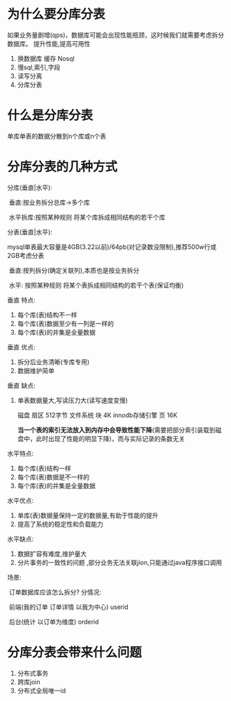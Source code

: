 # 为什么要分库分表

如果业务量剧增(qps)，数据库可能会出现性能瓶颈，这时候我们就需要考虑拆分数据库。  提升性能,提高可用性

1. 换数据库 缓存 Nosql
2. 慢sql,索引,字段
3. 读写分离
4. 分库分表

# 什么是分库分表

单库单表的数据分散到n个库或n个表



# 分库分表的几种方式

 分库(垂直|水平):

​	垂直:按业务拆分总库->多个库

​	水平拆库:按照某种规则 将某个库拆成相同结构的若干个库

 分表(垂直|水平):

​	mysql单表最大容量是4GB(3.22以前)/64pb(对记录数没限制),推荐500w行或2GB考虑分表



​	垂直:按列拆分(确定关联列),本质也是按业务拆分

​	水平: 按照某种规则 将某个表拆成相同结构的若干个表(保证均衡)



垂直 特点:

1. 每个库(表)结构不一样
2. 每个库(表)数据至少有一列是一样的
3. 每个库(表)的并集是全量数据

垂直 优点:

1. 拆分后业务清晰(专库专用)
2. 数据维护简单

垂直 缺点:

1. 单表数据量大,写读压力大(读写速度变慢) 

   磁盘 扇区 512字节 文件系统 块 4K  innodb存储引擎 页 16K

   **当一个表的索引无法放入到内存中会导致性能下降**(需要把部分索引装载到磁盘中，此时出现了性能的明显下降)，而与实际记录的条数无关





水平特点:

1. 每个库(表)结构一样
2. 每个库(表)数据是不一样的
3. 每个库(表)的并集是全量数据

水平优点:

1. 单库(表)数据量保持一定的数据量,有助于性能的提升
2. 提高了系统的稳定性和负载能力

水平缺点:

1. 数据扩容有难度,维护量大
2.  分片事务的一致性的问题 ,部分业务无法关联jion,只能通过java程序接口调用



场景:

​	订单数据库应该怎么拆分? 分情况:

​	前端(我的订单 订单详情 以我为中心) userid

​	后台(统计 以订单为维度) orderid





# 分库分表会带来什么问题

1. 分布式事务
2. 跨库join
3. 分布式全局唯一id